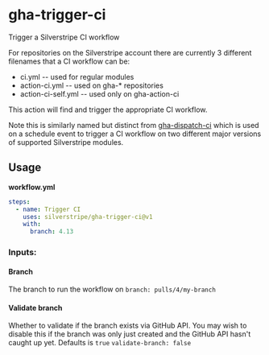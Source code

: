 # gha-trigger-ci

Trigger a Silverstripe CI workflow

For repositories on the Silverstripe account there are currently 3 different filenames that a CI workflow can be:
- ci.yml -- used for regular modules
- action-ci.yml -- used on gha-* repositories
- action-ci-self.yml -- used only on gha-action-ci

This action will find and trigger the appropriate CI workflow.

Note this is similarly named but distinct from [gha-dispatch-ci](https://github.com/silverstripe/gha-dispatch-ci) which 
is used on a schedule event to trigger a CI workflow on two different major versions of supported Silverstripe modules.

## Usage

**workflow.yml**
```yml
steps:
  - name: Trigger CI
    uses: silverstripe/gha-trigger-ci@v1
    with:
      branch: 4.13
```

### Inputs:

#### Branch
The branch to run the workflow on
`branch: pulls/4/my-branch`

#### Validate branch
Whether to validate if the branch exists via GitHub API. You may wish to disable this if the branch was only just created 
and the GitHub API hasn't caught up yet. Defaults is `true`
`validate-branch: false`
